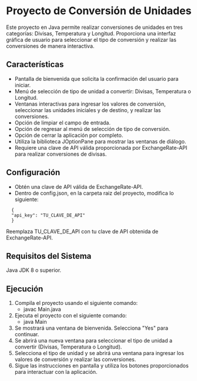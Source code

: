 # Proyecto de Conversión de Unidades
Este proyecto en Java permite realizar conversiones de unidades en tres categorías: Divisas, Temperatura y Longitud. Proporciona una interfaz gráfica de usuario para seleccionar el tipo de conversión y realizar las conversiones de manera interactiva.

## Características
- Pantalla de bienvenida que solicita la confirmación del usuario para iniciar. 
- Menú de selección de tipo de unidad a convertir: Divisas, Temperatura o Longitud.
- Ventanas interactivas para ingresar los valores de conversión, seleccionar las unidades iniciales y de destino, y realizar las conversiones.
- Opción de limpiar el campo de entrada.
- Opción de regresar al menú de selección de tipo de conversión.
- Opción de cerrar la aplicación por completo.
- Utiliza la biblioteca JOptionPane para mostrar las ventanas de diálogo.
- Requiere una clave de API válida proporcionada por ExchangeRate-API para realizar conversiones de divisas. 

## Configuración
- Obtén una clave de API válida de ExchangeRate-API.
- Dentro de config.json, en la carpeta raiz del proyecto, modifica lo siguiente:
```
  {
  "api_key": "TU_CLAVE_DE_API"
  }
  ```
  Reemplaza TU_CLAVE_DE_API con tu clave de API obtenida de ExchangeRate-API.

## Requisitos del Sistema
Java JDK 8 o superior.

## Ejecución
1. Compila el proyecto usando el siguiente comando:
   - javac Main.java
2. Ejecuta el proyecto con el siguiente comando:
   - java Main
3. Se mostrará una ventana de bienvenida. Selecciona "Yes" para continuar.
4. Se abrirá una nueva ventana para seleccionar el tipo de unidad a convertir (Divisas, Temperatura o Longitud). 
5. Selecciona el tipo de unidad y se abrirá una ventana para ingresar los valores de conversión y realizar las conversiones. 
6. Sigue las instrucciones en pantalla y utiliza los botones proporcionados para interactuar con la aplicación.